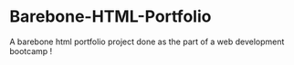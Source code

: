 # Barebone-HTML-Portfolio
A barebone html portfolio project done as the part of a web development bootcamp !
